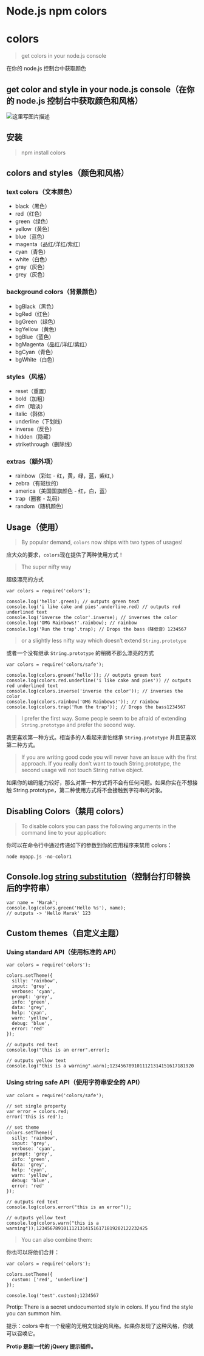 # Node.js npm colors

# colors

> get colors in your node.js console

在你的 node.js 控制台中获取颜色

## get color and style in your node.js console（在你的 node.js 控制台中获取颜色和风格）

![这里写图片描述](https://img-blog.csdn.net/20170215181129983)

## 安装

> npm install colors

## colors and styles（颜色和风格）

### text colors（文本颜色）

- black（黑色）
- red（红色）
- green（绿色）
- yellow（黄色）
- blue（蓝色）
- magenta（品红/洋红/紫红）
- cyan（青色）
- white（白色）
- gray（灰色）
- grey（灰色）

### background colors（背景颜色）

- bgBlack（黑色）
- bgRed（红色）
- bgGreen（绿色）
- bgYellow（黄色）
- bgBlue（蓝色）
- bgMagenta（品红/洋红/紫红）
- bgCyan（青色）
- bgWhite（白色）

### styles（风格）

- reset（重置）
- bold（加粗）
- dim（暗淡）
- italic（斜体）
- underline（下划线）
- inverse（反色）
- hidden（隐藏）
- strikethrough（删除线）

### extras（额外项）

- rainbow（彩虹 - 红，黄，绿，蓝，紫红,）
- zebra（有斑纹的）
- america（美国国旗颜色 - 红，白，蓝）
- trap（圈套 - 乱码）
- random（随机颜色）

## Usage（使用）

> By popular demand, `colors` now ships with two types of usages!

应大众的要求，`colors`现在提供了两种使用方式！

> The super nifty way

超级漂亮的方式

```
var colors = require('colors');

console.log('hello'.green); // outputs green text 
console.log('i like cake and pies'.underline.red) // outputs red underlined text 
console.log('inverse the color'.inverse); // inverses the color 
console.log('OMG Rainbows!'.rainbow); // rainbow 
console.log('Run the trap'.trap); // Drops the bass（降低音）1234567
```

> or a slightly less nifty way which doesn’t extend `String.prototype`

或者一个没有继承 `String.prototype` 的稍微不那么漂亮的方式

```
var colors = require('colors/safe');

console.log(colors.green('hello')); // outputs green text 
console.log(colors.red.underline('i like cake and pies')) // outputs red underlined text 
console.log(colors.inverse('inverse the color')); // inverses the color 
console.log(colors.rainbow('OMG Rainbows!')); // rainbow 
console.log(colors.trap('Run the trap')); // Drops the bass1234567
```

> I prefer the first way. Some people seem to be afraid of extending `String.prototype` and prefer the second way.

我更喜欢第一种方式。相当多的人看起来害怕继承 `String.prototype` 并且更喜欢第二种方式。

> If you are writing good code you will never have an issue with the first approach. If you really don’t want to touch String.prototype, the second usage will not touch String native object.

如果你的编码能力较好，那么对第一种方式将不会有任何问题。如果你实在不想接触 String.prototype，第二种使用方式将不会接触到字符串的对象。

## Disabling Colors（禁用 colors）

> To disable colors you can pass the following arguments in the command line to your application:

你可以在命令行中通过传递如下的参数到你的应用程序来禁用 colors：

```
node myapp.js -no-color1
```

## Console.log [string substitution](http://nodejs.org/docs/latest/api/console.html#console_console_log_data)（控制台打印替换后的字符串）

```
var name = 'Marak';
console.log(colors.green('Hello %s'), name);
// outputs -> 'Hello Marak' 123
```

## Custom themes（自定义主题）

### Using standard API（使用标准的 API）

```
var colors = require('colors');

colors.setTheme({
  silly: 'rainbow',
  input: 'grey',
  verbose: 'cyan',
  prompt: 'grey',
  info: 'green',
  data: 'grey',
  help: 'cyan',
  warn: 'yellow',
  debug: 'blue',
  error: 'red'
});

// outputs red text 
console.log("this is an error".error);

// outputs yellow text 
console.log("this is a warning".warn);1234567891011121314151617181920
```

### Using string safe API（使用字符串安全的 API）

```
var colors = require('colors/safe');

// set single property 
var error = colors.red;
error('this is red');

// set theme 
colors.setTheme({
  silly: 'rainbow',
  input: 'grey',
  verbose: 'cyan',
  prompt: 'grey',
  info: 'green',
  data: 'grey',
  help: 'cyan',
  warn: 'yellow',
  debug: 'blue',
  error: 'red'
});

// outputs red text 
console.log(colors.error("this is an error"));

// outputs yellow text 
console.log(colors.warn("this is a warning"));12345678910111213141516171819202122232425
```

> You can also combine them:

你也可以将他们合并：

```
var colors = require('colors');

colors.setTheme({
  custom: ['red', 'underline']
});

console.log('test'.custom);1234567
```

Protip: There is a secret undocumented style in colors. If you find the style you can summon him.

提示：colors 中有一个秘密的无明文规定的风格。如果你发现了这种风格，你就可以召唤它。

**Protip 是新一代的 jQuery 提示插件。**